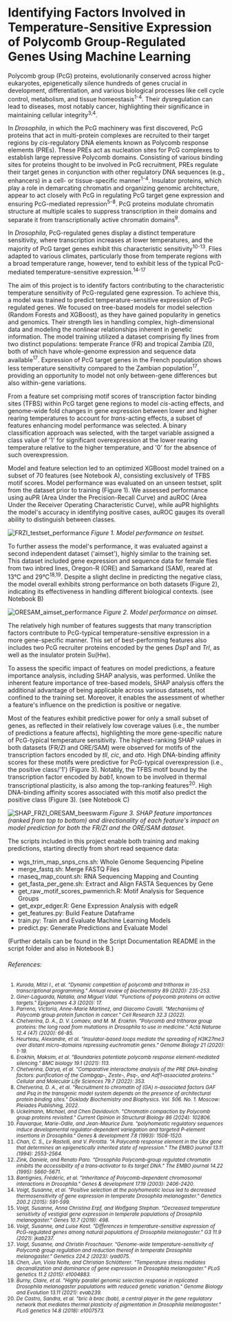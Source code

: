 # Identifying Factors Involved in Temperature-Sensitive Expression of Polycomb Group-Regulated Genes Using Machine Learning

Polycomb group (PcG) proteins, evolutionarily conserved across higher eukaryotes, epigenetically silence hundreds of genes crucial in development, differentiation, and various biological processes like cell cycle control, metabolism, and tissue homeostasis<sup>1-4</sup>. Their dysregulation can lead to diseases, most notably cancer, highlighting their significance in maintaining cellular integrity<sup>3,4</sup>.

In *Drosophila*, in which the PcG machinery was first discovered, PcG proteins that act in multi-protein complexes are recruited to their target regions by *cis*-regulatory DNA elements known as Polycomb response elements (PREs). These PREs act as nucleation sites for PcG complexes to establish large repressive Polycomb domains. Consisting of various binding sites for proteins thought to be involved in PcG recruitment, PREs regulate their target genes in conjunction with other regulatory DNA sequences (e.g., enhancers) in a cell- or tissue-specific manner<sup>1-4</sup>. Insulator proteins, which play a role in demarcating chromatin and organizing genomic architecture, appear to act closely with PcG in regulating PcG target gene expression and ensuring PcG-mediated repression<sup>5-8</sup>. PcG proteins modulate chromatin structure at multiple scales to suppress transcription in their domains and separate it from transcriptionally active chromatin domains<sup>9</sup>.

In *Drosophila*, PcG-regulated genes display a distinct temperature sensitivity, where transcription increases at lower temperatures, and the majority of PcG target genes exhibit this characteristic sensitivity<sup>10-13</sup>. Flies adapted to various climates, particularly those from temperate regions with a broad temperature range, however, tend to exhibit less of the typical PcG-mediated temperature-sensitive expression.<sup>14-17</sup>

The aim of this project is to identify factors contributing to the characteristic temperature sensitivity of PcG-regulated gene expression. To achieve this, a model was trained to predict temperature-sensitive expression of PcG-regulated genes. We focused on tree-based models for model selection (Random Forests and XGBoost), as they have gained popularity in genetics and genomics. Their strength lies in handling complex, high-dimensional data and modeling the nonlinear relationships inherent in genetic information. The model training utilized a dataset comprising fly lines from two distinct populations: temperate France (FR) and tropical Zambia (ZI), both of which have whole-genome expression and sequence data available<sup>17</sup>. Expression of PcG target genes in the French population shows less temperature sensitivity compared to the Zambian population<sup>17</sup>, providing an opportunity to model not only between-gene differences but also within-gene variations. 

From a feature set comprising motif scores of transcription factor binding sites (TFBS) within PcG target gene regions to model *cis*-acting effects, and genome-wide fold changes in gene expression between lower and higher rearing temperatures to account for *trans*-acting effects, a subset of features enhancing model performance was selected. A binary classification approach was selected, with the target variable assigned a class value of '1' for significant overexpression at the lower rearing temperature relative to the higher temperature, and '0' for the absence of such overexpression. 

Model and feature selection led to an optimized XGBoost model trained on a subset of 70 features (see Notebook A), consisting exclusively of TFBS motif scores. Model performance was evaluated on an unseen testset, split from the dataset prior to training (Figure 1). We assessed performance using auPR (Area Under the Precision-Recall Curve) and auROC (Area Under the Receiver Operating Characteristic Curve), while auPR highlights the model's accuracy in identifying positive cases, auROC gauges its overall ability to distinguish between classes.

![FRZI_testset_performance](figures/FRZI_testset_performance.svg)
*Figure 1. Model performance on testset.*

To further assess the model's performance, it was evaluated against a second independent dataset ('aimset'), highly similar to the training set. This dataset included gene expression and sequence data for female flies from two inbred lines, Oregon-R (ORE) and Samarkand (SAM), reared at 13°C and 29°C<sup>18,19</sup>. Despite a slight decline in predicting the negative class, the model overall exhibits strong performance on both datasets (Figure 2), indicating its effectiveness in handling different biological contexts. (see Notebook B)

![ORESAM_aimset_performance](figures/ORESAM_aimset_performance.svg)
*Figure 2. Model performance on aimset.*

The relatively high number of features suggests that many transcription factors contribute to PcG-typical temperature-sensitive expression in a more gene-specific manner. This set of best-performing features also includes two PcG recruiter proteins encoded by the genes *Dsp1* and *Trl*, as well as the insulator protein Su(Hw). 

To assess the specific impact of features on model predictions, a feature importance analysis, including SHAP analysis, was performed. Unlike the inherent feature importance of tree-based models, SHAP analysis offers the additional advantage of being applicable across various datasets, not confined to the training set. Moreover, it enables the assessment of whether a feature's influence on the prediction is positive or negative. 

Most of the features exhibit predictive power for only a small subset of genes, as reflected in their relatively low coverage values (i.e., the number of predictions a feature affects), highlighting the more gene-specific nature of PcG-typical temperature sensitivity. The highest-ranking SHAP values in both datasets (FR/ZI and ORE/SAM) were observed for motifs of the transcription factors encoded by *tll*, *cic*, and *ato*. High DNA-binding affinity scores for these motifs were predictive for PcG-typical overexpression (i.e., the positive class/'1') (Figure 3). Notably, the TFBS motif bound by the transcription factor encoded by *bab1*, known to be involved in thermal transcriptional plasticity, is also among the top-ranking features<sup>20</sup>. High DNA-binding affinity scores associated with this motif also predict the positive class (Figure 3). (see Notebook C)

![SHAP_FRZI_ORESAM_beeswarm](figures/FRZIORESAM_xgb_opt_feature_importance_shap_global_beeswarm_small.svg)
*Figure 3. SHAP feature importances (ranked from top to bottom) and directionality of each feature's impact on model prediction for both the FR/ZI and the ORE/SAM dataset.*

The scripts included in this project enable both training and making predictions, starting directly from short read sequence data:

- wgs_trim_map_snps_cns.sh: Whole Genome Sequencing Pipeline
- merge_fastq.sh: Merge FASTQ Files
- rnaseq_map_count.sh: RNA Sequencing Mapping and Counting
- get_fasta_per_gene.sh: Extract and Align FASTA Sequences by Gene
- get_raw_motif_scores_pwmenrich.R: Motif Analysis for Sequence Groups
- get_expr_edger.R: Gene Expression Analysis with edgeR
- get_features.py: Build Feature Dataframe
- train.py: Train and Evaluate Machine Learning Models
- predict.py: Generate Predictions and Evaluate Model

(Further details can be found in the Script Documentation README in the script folder and also in Notebook B.)




###### *References:*
<ol style="font-size: smaller;">
  <li><i>Kuroda, Mitzi I., et al. "Dynamic competition of polycomb and trithorax in transcriptional programming." Annual review of biochemistry 89 (2020): 235-253.</i></li>
  <li><i>Giner-Laguarda, Natalia, and Miguel Vidal. "Functions of polycomb proteins on active targets." Epigenomes 4.3 (2020): 17.</i></li>
  <li><i>Parreno, Victoria, Anne-Marie Martinez, and Giacomo Cavalli. "Mechanisms of Polycomb group protein function in cancer." Cell Research 32.3 (2022).</i></li>
  <li><i>Chetverina, D. A., D. V. Lomaev, and M. M. Erokhin. "Polycomb and trithorax group proteins: the long road from mutations in Drosophila to use in medicine." Acta Naturae 12.4 (47) (2020): 66-85.</i></li>
  <li><i>Heurteau, Alexandre, et al. "Insulator-based loops mediate the spreading of H3K27me3 over distant micro-domains repressing euchromatin genes." Genome Biology 21 (2020): 1-19.</i></li>
  <li><i>Erokhin, Maksim, et al. "Boundaries potentiate polycomb response element-mediated silencing." BMC biology 19.1 (2021): 113.</i></li>
  <li><i>Chetverina, Darya, et al. "Comparative interactome analysis of the PRE DNA-binding factors: purification of the Combgap-, Zeste-, Psq-, and Adf1-associated proteins." Cellular and Molecular Life Sciences 79.7 (2022): 353.</i></li>
  <li><i>Chetverina, D. A., et al. "Recruitment to chromatin of (GA) n-associated factors GAF and Psq in the transgenic model system depends on the presence of architectural protein binding sites." Doklady Biochemistry and Biophysics. Vol. 506. No. 1. Moscow: Pleiades Publishing, 2022.</i></li>
  <li><i>Uckelmann, Michael, and Chen Davidovich. "Chromatin compaction by Polycomb group proteins revisited." Current Opinion in Structural Biology 86 (2024): 102806.</i></li>
  <li><i>Fauvarque, Marie-Odile, and Jean-Maurice Dura. "polyhomeotic regulatory sequences induce developmental regulator-dependent variegation and targeted P-element insertions in Drosophila." Genes & development 7.8 (1993): 1508-1520.</i></li>
  <li><i>Chan, C. S., Lv Rastelli, and V. Pirrotta. "A Polycomb response element in the Ubx gene that determines an epigenetically inherited state of repression." The EMBO journal 13.11 (1994): 2553-2564.</i></li>
  <li><i>Zink, Daniele, and Renato Paro. "Drosophila Polycomb‐group regulated chromatin inhibits the accessibility of a trans‐activator to its target DNA." The EMBO journal 14.22 (1995): 5660-5671.</i></li>
  <li><i>Bantignies, Frédéric, et al. "Inheritance of Polycomb-dependent chromosomal interactions in Drosophila." Genes & development 17.19 (2003): 2406-2420.</i></li>
  <li><i>Voigt, Susanne, et al. "Positive selection at the polyhomeotic locus led to decreased thermosensitivity of gene expression in temperate Drosophila melanogaster." Genetics 200.2 (2015): 591-599.</i></li>
  <li><i>Voigt, Susanne, Anna Christina Erpf, and Wolfgang Stephan. "Decreased temperature sensitivity of vestigial gene expression in temperate populations of Drosophila melanogaster." Genes 10.7 (2019): 498.</i></li>
  <li><i>Voigt, Susanne, and Luise Kost. "Differences in temperature-sensitive expression of PcG-regulated genes among natural populations of Drosophila melanogaster." G3 11.9 (2021): jkab237.</i></li>
  <li><i>Voigt, Susanne, and Christin Froschauer. "Genome-wide temperature-sensitivity of Polycomb group regulation and reduction thereof in temperate Drosophila melanogaster." Genetics 224.2 (2023): iyad075.</i></li>
  <li><i>Chen, Jun, Viola Nolte, and Christian Schlötterer. "Temperature stress mediates decanalization and dominance of gene expression in Drosophila melanogaster." PLoS genetics 11.2 (2015): e1004883.</i></li>
  <li><i>Burny, Claire, et al. "Highly parallel genomic selection response in replicated Drosophila melanogaster populations with reduced genetic variation." Genome Biology and Evolution 13.11 (2021): evab239.</i></li>
  <li><i>De Castro, Sandra, et al. "bric à brac (bab), a central player in the gene regulatory network that mediates thermal plasticity of pigmentation in Drosophila melanogaster." PLoS genetics 14.8 (2018): e1007573.</i></li>
</ol>


